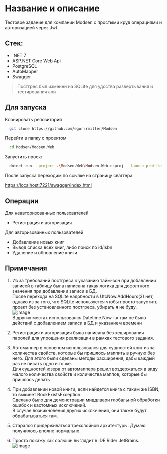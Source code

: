
# Название и описание

Тестовое задание для компании Modsen с простыми круд операциями и авторизацией через Jwt

## Стек:
- .NET 7
- ASP.NET Core Web Api
- PostgreSQL
- AutoMapper
- Swagger
> Постгрес был изменен на SQLite для удоства развертывания и тестирования апи

## Для запуска

Клонировать репозиторий

```bash
  git clone https://github.com/egorrrmiller/Modsen
```

Перейти в папку с проектом

```bash
  cd Modsen/Modsen.Web
```

Запустить проект

```bash
  dotnet run --project .\Modsen.Web\Modsen.Web.csproj --launch-profile https
```

После запуска переходим по ссылке на страницу сваггера

<https://localhost:7221/swagger/index.html>


## Операции

Для неавторизованных пользователей
- Регистрация и авторизация

Для авторизованных пользователей
- Добавление новых книг
- Вывод списка всех книг, либо поиск по id/isbn
- Удаление и обновление книги


## Примечания
1. Из за требований постгреса к указанию тайм-зон при добавлении записей в таблицу была написана такая логика для дефолтного значения при добавлении записи в БД. <br/>
После перехода на SQLite надобности в UtcNow.AddHours(3) нет, однако из за того, что SQLite используется чтобы просто запустить проект без установленного постгреса, убирать я не буду. <br/>
![image](https://user-images.githubusercontent.com/44502536/233639053-3041f862-769d-4fc5-9536-de4241fcb8f2.png) <br/>
В других местах использовался Datetime.Now т.к там не было действий с добавлением записи в БД и указанием времени

2. Регистрация и авторизация была написана без хеширования паролей для упрощения реализации в рамках тестового задания.

3. Автомаппер в основном использовался для сущностей книг из за количества свойств, которые бы пришлось маппить в ручную без него. Для этого были сделаны методы расширения, дабы каждый раз не писать одно и то же. <br/>
Для сущностей юзера от автомаппера решил воздержаться в виду малого количества свойств и количества маппов, которые бы пришлось делать

4. При добавлении новой книги, если найдется книга с таким же ISBN, то выкинет BookExistsException. <br/>
Сделано было для демонстрации миддлвари глобальной обработки ошибок и кастомных исключений. <br/>
В случае возникновения других исключений, они также будут обрабатываться там.

5. Старался придерживаться трехслойной архитектуры. Думаю получилось вполне нормально.

6. Просто покажу как солюшн выглядит в IDE Rider JetBrains. <br/>
![image](https://user-images.githubusercontent.com/44502536/233641501-13d00aa6-fa55-4058-a03b-8694b0df309a.png)

